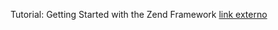 Tutorial: Getting Started with the Zend Framework [link externo](http://akrabat.com/zend-framework-tutorial/)